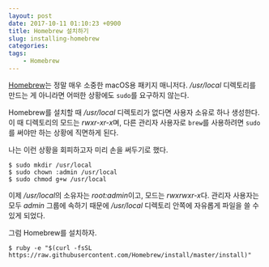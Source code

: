 ```yaml
---
layout: post
date: 2017-10-11 01:10:23 +0900
title: Homebrew 설치하기
slug: installing-homebrew
categories:
tags:
    - Homebrew
---
```


[Homebrew]는 정말 매우 소중한 macOS용 패키지 매니저다. */usr/local* 디렉토리를 만드는 게 아니라면 어떠한 상황에도 `sudo`를 요구하지 않는다.

Homebrew를 설치할 때 */usr/local* 디렉토리가 없다면 사용자 소유로 하나 생성한다. 이 때 디렉토리의 모드는 *rwxr-xr-x*며, 다른 관리자 사용자로 `brew`를 사용하려면 `sudo`를 써야만 하는 상황에 직면하게 된다.

나는 이런 상황을 회피하고자 미리 손을 써두기로 했다.

```terminal
$ sudo mkdir /usr/local
$ sudo chown :admin /usr/local
$ sudo chmod g+w /usr/local
```

이제 */usr/local*의 소유자는 *root:admin*이고, 모드는 *rwxrwxr-x*다. 관리자 사용자는 모두 *admin* 그룹에 속하기 때문에 */usr/local* 디렉토리 안쪽에 자유롭게 파일을 쓸 수 있게 되었다.

그럼 Homebrew를 설치하자.

```terminal
$ ruby -e "$(curl -fsSL https://raw.githubusercontent.com/Homebrew/install/master/install)"
```


[Homebrew]: https://brew.sh
